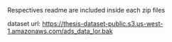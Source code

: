 Respectives readme are included inside each zip files

dataset url: https://thesis-dataset-public.s3.us-west-1.amazonaws.com/ads_data_lor.bak

